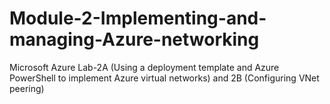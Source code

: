 # Module-2-Implementing-and-managing-Azure-networking
Microsoft Azure Lab-2A (Using a deployment template and Azure PowerShell to implement Azure virtual networks) and 2B (Configuring VNet peering)

